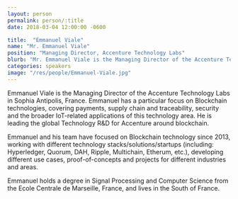 ```yaml
---
layout: person
permalink: person/:title
date: 2018-03-04 12:00:00 -0600

title:  "Emmanuel Viale"
name: "Mr. Emmanuel Viale"
position: "Managing Director, Accenture Technology Labs"
blurb: "Mr. Emmanuel Viale is the Managing Director of the Accenture Technology Labs in Sophia Antipolis, France."
categories: speakers
image: "/res/people/Emmanuel-Viale.jpg"
---
```


Emmanuel Viale is the Managing Director of the Accenture Technology Labs in Sophia Antipolis, France. Emmanuel has a particular focus on Blockchain technologies, covering payments, supply chain and traceability, security and the broader IoT-related applications of this technology area. He is leading the global Technology R&D for Accenture around blockchain. 

Emmanuel and his team have focused on Blockchain technology since 2013, working with different technology stacks/solutions/startups (including: Hyperledger, Quorum, DAH, Ripple, Multichain, Etherum, etc.), developing different use cases, proof-of-concepts and projects for different industries and areas. 

Emmanuel holds a degree in Signal Processing and Computer Science from the Ecole Centrale de Marseille, France, and lives in the South of France.
